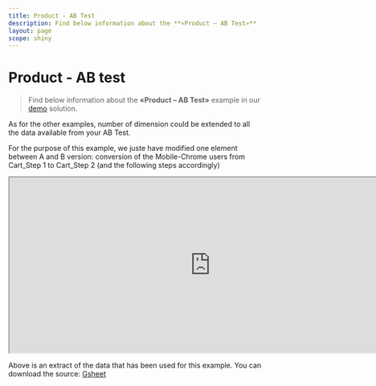 ```yaml
---
title: Product - AB Test
description: Find below information about the **«Product – AB Test»**  example in our [demo](https://solutions.Datama.fr/) solution.
layout: page
scope: shiny
---
```

# Product - AB test

> Find below information about the **«Product – AB Test»**  example in our [demo](https://solutions.Datama.fr/) solution.

As for the other examples, number of dimension could be extended to all the data available from your AB Test.

For the purpose of this example, we juste have modified one element between A and B version: conversion of the Mobile-Chrome users from Cart_Step 1 to Cart_Step 2 (and the following steps accordingly)

<iframe src="https://docs.google.com/spreadsheets/d/e/2PACX-1vTXYphkUS8WX6Wa4GZp5LBisnEOoqdLyp9darrXuIJPqmsnv_f8Tvhq_0sNX7L2uVfIaJjonTP2j8Fm/pubhtml?gid=1756377864&amp;single=true&amp;widget=true&amp;headers=false" width="800" height="350"></span></iframe>

Above is an extract of the data that has been used for this example. You can download the source: [Gsheet](https://docs.google.com/spreadsheets/d/1bNEeqm5CfpPmYPr_t4ff1xcJkSBKoVvwJd4vKB0sDzs/edit#gid=1756377864)
